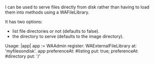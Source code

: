 I can be used to serve files directly from disk rather than having to load them into methods using a WAFileLibrary. 

 It has two options: 
- list file directories or not (defaults to false).
- the directory to serve (defaults to the image directory).

 Usage:
|app|
app := WAAdmin register: WAExternalFileLibrary at: 'myfilesondisk'.
app 
	preferenceAt: #listing put: true;
	preferenceAt: #directory put: '/'